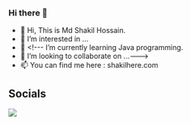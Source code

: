 ### Hi there 👋

- 👋 Hi, This is Md Shakil Hossain.
- 👀 I’m interested in ...
- 🌱 <!--- I’m currently learning Java programming.
- 💞️ I’m looking to collaborate on ...--->
- 📫 You can find me here : shakilhere.com

<!---
shakil-here/shakil-here is a ✨ special ✨ repository because its `README.md` (this file) appears on your GitHub profile.
You can click the Preview link to take a look at your changes.



## **Languages, Tools, Frameworks**  

<code><img height="30" src="https://img.shields.io/badge/Python-FFD43B?style=for-the-badge&logo=python&logoColor=blue"></code>
<code><img height="30" src="https://img.shields.io/badge/Java-ED8B00?style=for-the-badge&logo=java&logoColor=white"></code>
<code><img height="30" src="https://img.shields.io/badge/JavaScript-F7DF1E?style=for-the-badge&logo=javascript&logoColor=black"></code>
<code><img height="30" src="https://img.shields.io/badge/TypeScript-007ACC?style=for-the-badge&logo=typescript&logoColor=white"></code>
<code><img height="30" src="https://img.shields.io/badge/React_Native-20232A?style=for-the-badge&logo=react&logoColor=61DAFB"></code>
  --->
## **Socials**

<p align="left">
  <a href="https://www.linkedin.com/in/shakil_here/" alt="Linkedin">
  <img src="https://img.shields.io/badge/LinkedIn-0077B5?style=for-the-badge&logo=linkedin&logoColor=white&link=https://www.linkedin.com/in/shakil_here/" /></a>


</p>  
  
 
